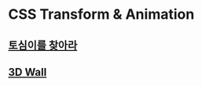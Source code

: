 # CSS Transform & Animation

## [토심이를 찾아라](https://github.com/donghun-k/interactive-web-basic/tree/main/css-transform-animation/find-toshimee)
## [3D Wall](https://github.com/donghun-k/interactive-web-basic/tree/main/css-transform-animation/3d-wall)